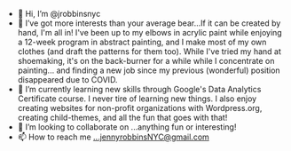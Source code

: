 - 👋 Hi, I’m @jrobbinsnyc
- 👀 I’ve got more interests than your average bear...If it can be created by hand, I'm all in!  I've been up to my elbows in acrylic paint while enjoying a 12-week program in abstract painting, and I make most of my own clothes (and draft the patterns for them too). While I've tried my hand at shoemaking, it's on the back-burner for a while while I concentrate on painting... and finding a new job since my previous (wonderful) position disappeared due to COVID.
- 🌱 I’m currently learning new skills through Google's Data Analytics Certificate course. I never tire of learning new things. I also enjoy creating websites for non-profit organizations with Wordpress.org, creating child-themes, and all the fun that goes with that!  
- 💞️ I’m looking to collaborate on ...anything fun or interesting! 
- 📫 How to reach me ...jennyrobbinsNYC@gmail.com

<!---
jrobbinsnyc/jrobbinsnyc is a ✨ special ✨ repository because its `README.md` (this file) appears on your GitHub profile.
You can click the Preview link to take a look at your changes.
--->
